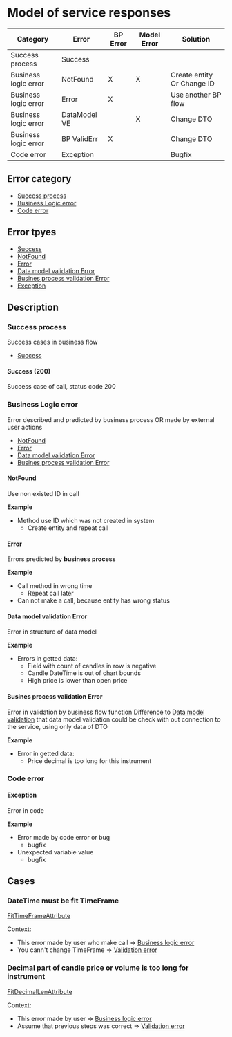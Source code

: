 # Model of service responses

| Category             | Error        | BP Error | Model Error | Solution                   |
| -------------------- | ------------ | -------- | ----------- | -------------------------- |
| Success process      | Success      |          |             |                            |
| Business logic error | NotFound     | X        | X           | Create entity Or Change ID |
| Business logic error | Error        | X        |             | Use another BP flow        |
| Business logic error | DataModel VE |          | X           | Change DTO                 |
| Business logic error | BP ValidErr  | X        |             | Change DTO                 |
| Code error           | Exception    |          |             | Bugfix                     |


## Error category
- [Success process](#success-process)
- [Business Logic error](#business-logic-error)
- [Code error](#code-error)

## Error tpyes
- [Success](#success-200)
- [NotFound](#notfound)
- [Error](#error)
- [Data model validation Error](#data-model-validation-error)
- [Busines process validation Error](#busines-process-validation-error)
- [Exception](#exception)

## Description
### Success process
Success cases in business flow
- [Success](#success-200)

#### Success (200)
Success case of call, status code 200

### Business Logic error
Error described and predicted by business process OR made by external user actions
- [NotFound](#notfound)
- [Error](#error)
- [Data model validation Error](#data-model-validation-error)
- [Busines process validation Error](#busines-process-validation-error)

#### NotFound
Use non existed ID in call

**Example**
- Method use ID which was not created in system
  - Create entity and repeat call
 
#### Error
Errors predicted by **business process**

**Example**
- Call method in wrong time
  - Repeat call later
- Can not make a call, because entity has wrong status

#### Data model validation Error
Error in structure of data model

**Example**
- Errors in getted data: 
  - Field with count of candles in row is negative
  - Candle DateTime is out of chart bounds
  - High price is lower than open price
	
#### Busines process validation Error
Error in validation by business flow function
Difference to [Data model validation](#data-model-validation-error) that data model validation could be check with out connection to the service, using only data of DTO

**Example**
- Error in getted data:
	- Price decimal is too long for this instrument

### Code error
#### Exception
Error in code

**Example**
- Error made by code error or bug
  - bugfix
- Unexpected variable value
  - bugfix

## Cases
### DateTime must be fit TimeFrame
[FitTimeFrameAttribute](../src/App/Instrument.Quote.Source.App.Core/ChartAggregate/Validation/Attributes/FitTimeFrameAttribute.cs)

Context:
- This error made by user who make call => [Business logic error](#business-logic-error)
- You cann't change TimeFrame => [Validation error](#validation-error)

### Decimal part of candle price or volume is too long for instrument
[FitDecimalLenAttribute](../src/App/Instrument.Quote.Source.App.Core/ChartAggregate/Validation/Attributes/FitDecimalLenAttribute.cs)

Context:
- This error made by user => [Business logic error](#business-logic-error)
- Assume that previous steps was correct => [Validation error](#validation-error)
